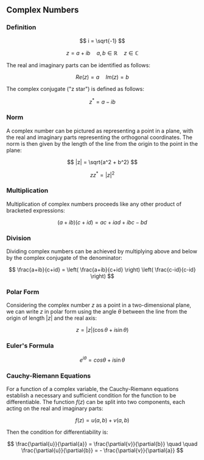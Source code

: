 ## Complex Numbers

### Definition
$$
    i = \sqrt{-1}
$$

$$
    z = a  + ib \quad a,b \in \mathbb{R} \quad z \in \mathbb{C}
$$

The real and imaginary parts can be identified as follows:

$$
    Re(z) = a \quad Im(z) = b
$$

The complex conjugate ("z star") is defined as follows:

$$
    z^* = a - ib
$$

### Norm
A complex number can be pictured as representing a point in a plane, with the real and imaginary parts representing the orthogonal coordinates. The norm is then given by the length of the line from the origin to the point in the plane:

$$
    |z| = \sqrt{a^2 + b^2}
$$

$$
    zz^* = |z|^2
$$

### Multiplication
Multiplication of complex numbers proceeds like any other product of bracketed expressions:

$$
    (a+ib)(c+id) = ac + iad + ibc - bd
$$

### Division
Dividing complex numbers can be achieved by multiplying above and below by the complex conjugate of the denominator:

$$
    \frac{a+ib}{c+id} = \left( \frac{a+ib}{c+id} \right) \left( \frac{c-id}{c-id} \right)
$$


### Polar Form
Considering the complex number $z$ as a point in a two-dimensional plane, we can write $z$ in polar form using the angle $\theta$ between the line from the origin of length $|z|$ and the real axis:

$$
    z = |z| \left( \cos{\theta} + i\sin{\theta} \right)
$$

### Euler's Formula

$$
    e^{i\theta} = cos{\theta} + i\sin{\theta}
$$

### Cauchy-Riemann Equations
For a function of a complex variable, the Cauchy-Riemann equations establish a necessary and sufficient condition for the function to be differentiable. The function $f(z)$ can be split into two components, each acting on the real and imaginary parts:

$$
    f(z) = u(a, b) + v(a, b)
$$

Then the condition for differentiability is:

$$
    \frac{\partial{u}}{\partial{a}} = \frac{\partial{v}}{\partial{b}} \quad \quad \frac{\partial{u}}{\partial{b}} = - \frac{\partial{v}}{\partial{a}}
$$
